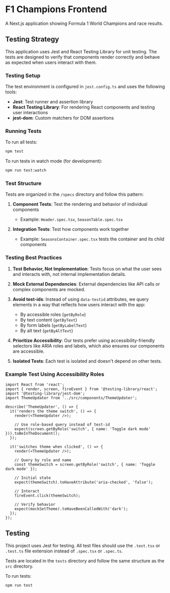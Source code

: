 # F1 Champions Frontend

A Next.js application showing Formula 1 World Champions and race results.

## Testing Strategy

This application uses Jest and React Testing Library for unit testing. The tests are designed to verify that components render correctly and behave as expected when users interact with them.

### Testing Setup

The test environment is configured in `jest.config.ts` and uses the following tools:

- **Jest**: Test runner and assertion library
- **React Testing Library**: For rendering React components and testing user interactions
- **jest-dom**: Custom matchers for DOM assertions

### Running Tests

To run all tests:

```bash
npm test
```

To run tests in watch mode (for development):

```bash
npm run test:watch
```

### Test Structure

Tests are organized in the `/specs` directory and follow this pattern:

1. **Component Tests**: Test the rendering and behavior of individual components
   - Example: `Header.spec.tsx`, `SeasonTable.spec.tsx`

2. **Integration Tests**: Test how components work together
   - Example: `SeasonsContainer.spec.tsx` tests the container and its child components

### Testing Best Practices

1. **Test Behavior, Not Implementation**: Tests focus on what the user sees and interacts with, not internal implementation details.

2. **Mock External Dependencies**: External dependencies like API calls or complex components are mocked.

3. **Avoid test-ids**: Instead of using `data-testid` attributes, we query elements in a way that reflects how users interact with the app:
   - By accessible roles (`getByRole`)
   - By text content (`getByText`)
   - By form labels (`getByLabelText`)
   - By alt text (`getByAltText`)

4. **Prioritize Accessibility**: Our tests prefer using accessibility-friendly selectors like ARIA roles and labels, which also ensures our components are accessible.

5. **Isolated Tests**: Each test is isolated and doesn't depend on other tests.

### Example Test Using Accessibility Roles

```tsx
import React from 'react';
import { render, screen, fireEvent } from '@testing-library/react';
import '@testing-library/jest-dom';
import ThemeUpdater from '../src/components/ThemeUpdater';

describe('ThemeUpdater', () => {
  it('renders the theme switch', () => {
    render(<ThemeUpdater />);
    
    // Use role-based query instead of test-id
    expect(screen.getByRole('switch', { name: 'Toggle dark mode' })).toBeInTheDocument();
  });

  it('switches theme when clicked', () => {
    render(<ThemeUpdater />);
    
    // Query by role and name
    const themeSwitch = screen.getByRole('switch', { name: 'Toggle dark mode' });
    
    // Initial state
    expect(themeSwitch).toHaveAttribute('aria-checked', 'false');
    
    // Interact
    fireEvent.click(themeSwitch);
    
    // Verify behavior
    expect(mockSetTheme).toHaveBeenCalledWith('dark');
  });
});
```

## Testing

This project uses Jest for testing. All test files should use the `.test.tsx` or `.test.ts` file extension instead of `.spec.tsx` or `.spec.ts`. 

Tests are located in the `tests` directory and follow the same structure as the `src` directory.

To run tests:

```bash
npm run test
``` 